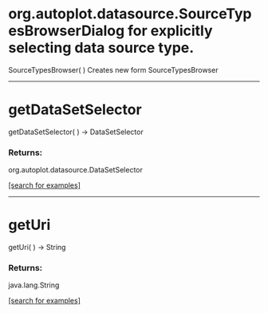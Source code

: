 # org.autoplot.datasource.SourceTypesBrowserDialog for explicitly selecting data source type.
SourceTypesBrowser( )
Creates new form SourceTypesBrowser

***
<a name="getDataSetSelector"></a>
# getDataSetSelector
getDataSetSelector(  ) &rarr; DataSetSelector



### Returns:
org.autoplot.datasource.DataSetSelector


<a href="https://github.com/autoplot/dev/search?q=getDataSetSelector&unscoped_q=getDataSetSelector">[search for examples]</a>

***
<a name="getUri"></a>
# getUri
getUri(  ) &rarr; String



### Returns:
java.lang.String


<a href="https://github.com/autoplot/dev/search?q=getUri&unscoped_q=getUri">[search for examples]</a>

